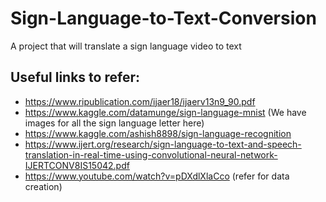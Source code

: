 # Sign-Language-to-Text-Conversion
A project that will translate a sign language video to text 

## Useful links to refer:
- https://www.ripublication.com/ijaer18/ijaerv13n9_90.pdf
- https://www.kaggle.com/datamunge/sign-language-mnist (We have images for all the sign language letter here)
- https://www.kaggle.com/ashish8898/sign-language-recognition
- https://www.ijert.org/research/sign-language-to-text-and-speech-translation-in-real-time-using-convolutional-neural-network-IJERTCONV8IS15042.pdf
- https://www.youtube.com/watch?v=pDXdlXlaCco (refer for data creation)
